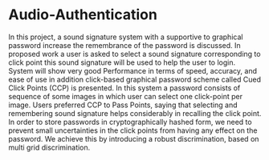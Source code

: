 # Audio-Authentication

In this project, a sound signature system with a supportive to graphical password increase the remembrance of the password is discussed. In proposed work a user is asked to select a sound signature corresponding to click point this sound signature will be used to help the user to login. System will show very good Performance in terms of speed, accuracy, and ease of use in addition click-based graphical password scheme called Cued Click Points (CCP) is presented. In this system a password consists of sequence of some images in which user can select one click-point per image. Users preferred CCP to Pass Points, saying that selecting and remembering sound signature helps considerably in recalling the click point. In order to store passwords in cryptographically hashed form, we need to prevent small uncertainties in the click points from having any effect on the password. We achieve this by introducing a robust discrimination, based on multi grid discrimination.
